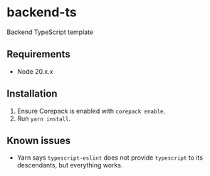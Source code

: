 # backend-ts

Backend TypeScript template

## Requirements

- Node 20.x.x

## Installation

1. Ensure Corepack is enabled with `corepack enable`.
2. Run `yarn install`.

## Known issues

- Yarn says `typescript-eslint` does not provide `typescript` to its descendants, but everything works.
